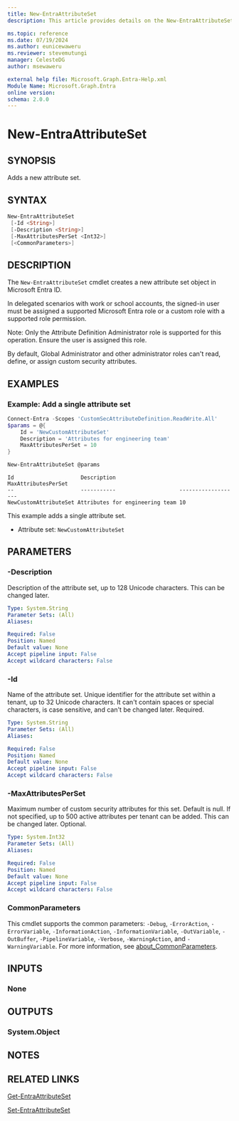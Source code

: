 ```yaml
---
title: New-EntraAttributeSet
description: This article provides details on the New-EntraAttributeSet command.

ms.topic: reference
ms.date: 07/19/2024
ms.author: eunicewaweru
ms.reviewer: stevemutungi
manager: CelesteDG
author: msewaweru

external help file: Microsoft.Graph.Entra-Help.xml
Module Name: Microsoft.Graph.Entra
online version:
schema: 2.0.0
---
```


# New-EntraAttributeSet

## SYNOPSIS

Adds a new attribute set.

## SYNTAX

```powershell
New-EntraAttributeSet 
 [-Id <String>] 
 [-Description <String>] 
 [-MaxAttributesPerSet <Int32>]
 [<CommonParameters>]
```

## DESCRIPTION

The `New-EntraAttributeSet` cmdlet creates a new attribute set object in Microsoft Entra ID.

In delegated scenarios with work or school accounts, the signed-in user must be assigned a supported Microsoft Entra role or a custom role with a supported role permission.

Note: Only the Attribute Definition Administrator role is supported for this operation. Ensure the user is assigned this role.

By default, Global Administrator and other administrator roles can't read, define, or assign custom security attributes.

## EXAMPLES

### Example: Add a single attribute set

```powershell
Connect-Entra -Scopes 'CustomSecAttributeDefinition.ReadWrite.All'
$params = @{
    Id = 'NewCustomAttributeSet'
    Description = 'Attributes for engineering team'
    MaxAttributesPerSet = 10
}

New-EntraAttributeSet @params
```

```Output
Id                     Description                    MaxAttributesPerSet
--                     -----------                    -------------------
NewCustomAttributeSet Attributes for engineering team 10
```

This example adds a single attribute set.

- Attribute set: `NewCustomAttributeSet`

## PARAMETERS

### -Description

Description of the attribute set, up to 128 Unicode characters. This can be changed later.

```yaml
Type: System.String
Parameter Sets: (All)
Aliases:

Required: False
Position: Named
Default value: None
Accept pipeline input: False
Accept wildcard characters: False
```

### -Id

Name of the attribute set. Unique identifier for the attribute set within a tenant, up to 32 Unicode characters. It can't contain spaces or special characters, is case sensitive, and can't be changed later. Required.

```yaml
Type: System.String
Parameter Sets: (All)
Aliases:

Required: False
Position: Named
Default value: None
Accept pipeline input: False
Accept wildcard characters: False
```

### -MaxAttributesPerSet

Maximum number of custom security attributes for this set. Default is null. If not specified, up to 500 active attributes per tenant can be added. This can be changed later. Optional.

```yaml
Type: System.Int32
Parameter Sets: (All)
Aliases:

Required: False
Position: Named
Default value: None
Accept pipeline input: False
Accept wildcard characters: False
```

### CommonParameters

This cmdlet supports the common parameters: `-Debug`, `-ErrorAction`, `-ErrorVariable`, `-InformationAction`, `-InformationVariable`, `-OutVariable`, `-OutBuffer`, `-PipelineVariable`, `-Verbose`, `-WarningAction`, and `-WarningVariable`. For more information, see [about_CommonParameters](https://go.microsoft.com/fwlink/?LinkID=113216).

## INPUTS

### None

## OUTPUTS

### System.Object

## NOTES

## RELATED LINKS

[Get-EntraAttributeSet](Get-EntraAttributeSet.md)

[Set-EntraAttributeSet](Set-EntraAttributeSet.md)
